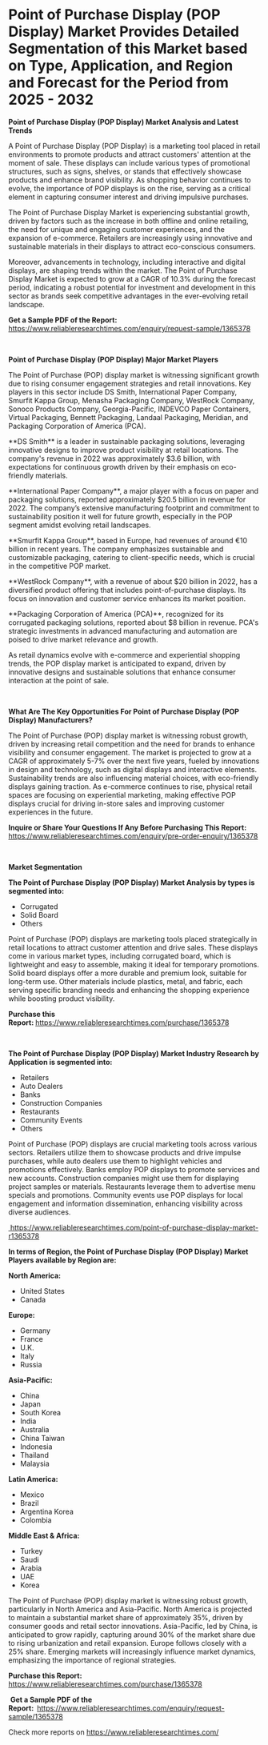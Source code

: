<p><h1>Point of Purchase Display (POP Display) Market Provides Detailed Segmentation of this Market based on Type, Application, and Region and Forecast for the Period from 2025 - 2032</h1></p><p><strong>Point of Purchase Display (POP Display) Market Analysis and Latest Trends</strong></p>
<p><p>A Point of Purchase Display (POP Display) is a marketing tool placed in retail environments to promote products and attract customers' attention at the moment of sale. These displays can include various types of promotional structures, such as signs, shelves, or stands that effectively showcase products and enhance brand visibility. As shopping behavior continues to evolve, the importance of POP displays is on the rise, serving as a critical element in capturing consumer interest and driving impulsive purchases.</p><p>The Point of Purchase Display Market is experiencing substantial growth, driven by factors such as the increase in both offline and online retailing, the need for unique and engaging customer experiences, and the expansion of e-commerce. Retailers are increasingly using innovative and sustainable materials in their displays to attract eco-conscious consumers.</p><p>Moreover, advancements in technology, including interactive and digital displays, are shaping trends within the market. The Point of Purchase Display Market is expected to grow at a CAGR of 10.3% during the forecast period, indicating a robust potential for investment and development in this sector as brands seek competitive advantages in the ever-evolving retail landscape.</p></p>
<p><strong>Get a Sample PDF of the Report:&nbsp;</strong> <a href="https://www.reliableresearchtimes.com/enquiry/request-sample/1365378?utm_campaign=3114&utm_medium=2&utm_source=Github&utm_content=ia&utm_term=08032025&utm_id=point-of-purchase-display-pop-display">https://www.reliableresearchtimes.com/enquiry/request-sample/1365378</a></p>
<p>&nbsp;</p>
<p><strong>Point of Purchase Display (POP Display) Major Market Players</strong></p>
<p><p>The Point of Purchase (POP) display market is witnessing significant growth due to rising consumer engagement strategies and retail innovations. Key players in this sector include DS Smith, International Paper Company, Smurfit Kappa Group, Menasha Packaging Company, WestRock Company, Sonoco Products Company, Georgia-Pacific, INDEVCO Paper Containers, Virtual Packaging, Bennett Packaging, Landaal Packaging, Meridian, and Packaging Corporation of America (PCA).</p><p>**DS Smith** is a leader in sustainable packaging solutions, leveraging innovative designs to improve product visibility at retail locations. The company's revenue in 2022 was approximately $3.6 billion, with expectations for continuous growth driven by their emphasis on eco-friendly materials.</p><p>**International Paper Company**, a major player with a focus on paper and packaging solutions, reported approximately $20.5 billion in revenue for 2022. The company’s extensive manufacturing footprint and commitment to sustainability position it well for future growth, especially in the POP segment amidst evolving retail landscapes.</p><p>**Smurfit Kappa Group**, based in Europe, had revenues of around €10 billion in recent years. The company emphasizes sustainable and customizable packaging, catering to client-specific needs, which is crucial in the competitive POP market.</p><p>**WestRock Company**, with a revenue of about $20 billion in 2022, has a diversified product offering that includes point-of-purchase displays. Its focus on innovation and customer service enhances its market position.</p><p>**Packaging Corporation of America (PCA)**, recognized for its corrugated packaging solutions, reported about $8 billion in revenue. PCA's strategic investments in advanced manufacturing and automation are poised to drive market relevance and growth.</p><p>As retail dynamics evolve with e-commerce and experiential shopping trends, the POP display market is anticipated to expand, driven by innovative designs and sustainable solutions that enhance consumer interaction at the point of sale.</p></p>
<p>&nbsp;</p>
<p><strong>What Are The Key Opportunities For Point of Purchase Display (POP Display) Manufacturers?</strong></p>
<p><p>The Point of Purchase (POP) display market is witnessing robust growth, driven by increasing retail competition and the need for brands to enhance visibility and consumer engagement. The market is projected to grow at a CAGR of approximately 5-7% over the next five years, fueled by innovations in design and technology, such as digital displays and interactive elements. Sustainability trends are also influencing material choices, with eco-friendly displays gaining traction. As e-commerce continues to rise, physical retail spaces are focusing on experiential marketing, making effective POP displays crucial for driving in-store sales and improving customer experiences in the future.</p></p>
<p><strong>Inquire or Share Your Questions If Any Before Purchasing This Report:</strong> <a href="https://www.reliableresearchtimes.com/enquiry/pre-order-enquiry/1365378?utm_campaign=3114&utm_medium=2&utm_source=Github&utm_content=ia&utm_term=08032025&utm_id=point-of-purchase-display-pop-display">https://www.reliableresearchtimes.com/enquiry/pre-order-enquiry/1365378</a></p>
<p>&nbsp;</p>
<p><strong>Market Segmentation</strong></p>
<p><strong>The Point of Purchase Display (POP Display) Market Analysis by types is segmented into:</strong></p>
<p><ul><li>Corrugated</li><li>Solid Board</li><li>Others</li></ul></p>
<p><p>Point of Purchase (POP) displays are marketing tools placed strategically in retail locations to attract customer attention and drive sales. These displays come in various market types, including corrugated board, which is lightweight and easy to assemble, making it ideal for temporary promotions. Solid board displays offer a more durable and premium look, suitable for long-term use. Other materials include plastics, metal, and fabric, each serving specific branding needs and enhancing the shopping experience while boosting product visibility.</p></p>
<p><strong>Purchase this Report:&nbsp;</strong><a href="https://www.reliableresearchtimes.com/purchase/1365378?utm_campaign=3114&utm_medium=2&utm_source=Github&utm_content=ia&utm_term=08032025&utm_id=point-of-purchase-display-pop-display">https://www.reliableresearchtimes.com/purchase/1365378</a></p>
<p>&nbsp;</p>
<p><strong>The Point of Purchase Display (POP Display) Market Industry Research by Application is segmented into:</strong></p>
<p><ul><li>Retailers</li><li>Auto Dealers</li><li>Banks</li><li>Construction Companies</li><li>Restaurants</li><li>Community Events</li><li>Others</li></ul></p>
<p><p>Point of Purchase (POP) displays are crucial marketing tools across various sectors. Retailers utilize them to showcase products and drive impulse purchases, while auto dealers use them to highlight vehicles and promotions effectively. Banks employ POP displays to promote services and new accounts. Construction companies might use them for displaying project samples or materials. Restaurants leverage them to advertise menu specials and promotions. Community events use POP displays for local engagement and information dissemination, enhancing visibility across diverse audiences.</p></p>
<p><a href="https://www.reliableresearchtimes.com/point-of-purchase-display-market-r1365378?utm_campaign=3114&utm_medium=2&utm_source=Github&utm_content=ia&utm_term=08032025&utm_id=point-of-purchase-display-pop-display">&nbsp;https://www.reliableresearchtimes.com/point-of-purchase-display-market-r1365378</a></p>
<p><strong>In terms of Region, the Point of Purchase Display (POP Display) Market Players available by Region are:</strong></p>
<p>
    <p> <strong> North America: </strong>
        <ul>
            <li>United States</li>
            <li>Canada</li>
        </ul>
        </p> 
    <p> <strong> Europe: </strong>
        <ul>
            <li>Germany</li>
            <li>France</li>
            <li>U.K.</li>
            <li>Italy</li>
            <li>Russia</li>
        </ul>
        </p> 
    <p> <strong> Asia-Pacific: </strong>
        <ul>
            <li>China</li>
            <li>Japan</li>
            <li>South Korea</li>
            <li>India</li>
            <li>Australia</li>
            <li>China Taiwan</li>
            <li>Indonesia</li>
            <li>Thailand</li>
            <li>Malaysia</li>
        </ul>
        </p> 
    <p> <strong> Latin America: </strong>
        <ul>
            <li>Mexico</li>
            <li>Brazil</li>
            <li>Argentina Korea</li>
            <li>Colombia</li>
        </ul>
        </p> 
    <p> <strong> Middle East & Africa: </strong>
        <ul>
            <li>Turkey</li>
            <li>Saudi</li>
            <li>Arabia</li>
            <li>UAE</li>
            <li>Korea</li>
        </ul>
    </p>
    </p>
<p><p>The Point of Purchase (POP) display market is witnessing robust growth, particularly in North America and Asia-Pacific. North America is projected to maintain a substantial market share of approximately 35%, driven by consumer goods and retail sector innovations. Asia-Pacific, led by China, is anticipated to grow rapidly, capturing around 30% of the market share due to rising urbanization and retail expansion. Europe follows closely with a 25% share. Emerging markets will increasingly influence market dynamics, emphasizing the importance of regional strategies.</p></p>
<p><strong>Purchase this Report: </strong><a href="https://www.reliableresearchtimes.com/purchase/1365378?utm_campaign=3114&utm_medium=2&utm_source=Github&utm_content=ia&utm_term=08032025&utm_id=point-of-purchase-display-pop-display">https://www.reliableresearchtimes.com/purchase/1365378</a></p>
<p>&nbsp;<strong>Get a Sample PDF of the Report:&nbsp;&nbsp;</strong><a href="https://www.reliableresearchtimes.com/enquiry/request-sample/1365378?utm_campaign=3114&utm_medium=2&utm_source=Github&utm_content=ia&utm_term=08032025&utm_id=point-of-purchase-display-pop-display">https://www.reliableresearchtimes.com/enquiry/request-sample/1365378</a></p>
<p><strong></strong></p>
<p>Check more reports on <a href="https://www.reliableresearchtimes.com/?utm_campaign=3114&utm_medium=2&utm_source=Github&utm_content=ia&utm_term=08032025&utm_id=point-of-purchase-display-pop-display">https://www.reliableresearchtimes.com/</a></p>